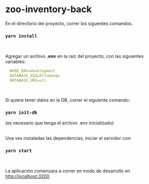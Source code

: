 # zoo-inventory-back

En el directorio del proyecto, correr los siguentes comandos.
### `yarn install`
<br />

Agregar un archivo <b>.env</b> en la raíz del proyecto, con las siguientes variables:
```yml
  NODE_ENV=development
  DATABASE_DIALECT=mongo
  DATABASE_URI=uri
```
<br />

Si quiere tener datos en la DB, correr el siguiente comando: 
### `yarn init-db`
(es necesario que tenga el archivo .env inicializado)
<br/>
<br/>

Una ves instaladas las dependencias, iniciar el servidor con:
### `yarn start`
<br/>

La aplicación comenzara a correr en modo de desarrollo en [http://localhost:3200](http://localhost:3200).
